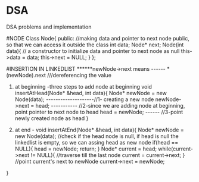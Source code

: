 # DSA
DSA problems and implementation

#NODE 
  Class Node{
    public: //making data and pointer to next node public, so that we can access it outside the class
      int data;
      Node* next;
      Node(int data){ // a constructor to initialize data and pointer to next node as null
        this->data = data; 
        this->next = NULL;
      }
  };
  
  #INSERTION IN LINKEDLIST
  ******newNode->next means ------ *(newNode).next ///dereferencing the value
  
  1) at beginning
    -three steps to add node at beginning
  void insertAtHead(Node* &head, int data){
    Node* newNode = new Node(data); --------------------//1- creating a new node
    newNode->next = head;      ----------- //2-since we are adding node at beginning, point pointer to next node to head
    head = newNode;      ------ //3-point newly created node as head 
  }
  
  2) at end
    -
    void insertAtEnd(Node* &head, int data){
      Node* newNode = new Node(data);
      //check if the head node is null, if head is null the linkedlist is empty, so we can assing head as new node
      if(head == NULL){
        head = newNode;
        return;
      }
      Node* current = head;
      while(current->next != NULL){ //traverse till the last node
        current = current->next;
      }
      //point current's next to newNode
      current->next = newNode;
      
   }
  
